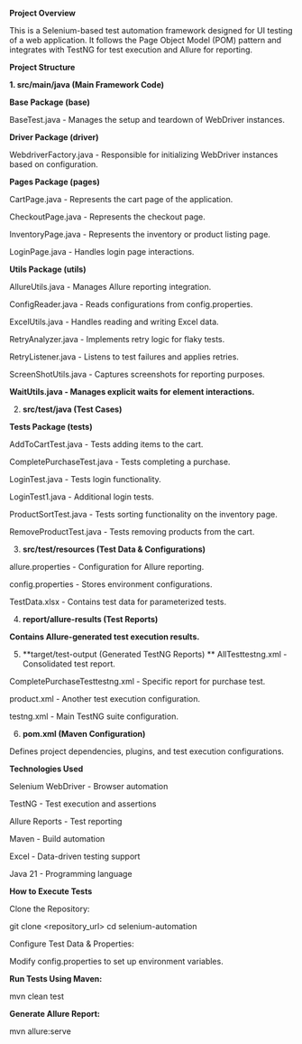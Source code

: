 **Project Overview**

This is a Selenium-based test automation framework designed for UI testing of a web application. It follows the Page Object Model (POM) pattern and integrates with TestNG for test execution and Allure for reporting.

**Project Structure**

**1. src/main/java (Main Framework Code)**

**Base Package (base)**

BaseTest.java - Manages the setup and teardown of WebDriver instances.

**Driver Package (driver)**

WebdriverFactory.java - Responsible for initializing WebDriver instances based on configuration.

**Pages Package (pages)**

CartPage.java - Represents the cart page of the application.

CheckoutPage.java - Represents the checkout page.

InventoryPage.java - Represents the inventory or product listing page.

LoginPage.java - Handles login page interactions.

**Utils Package (utils)**

AllureUtils.java - Manages Allure reporting integration.

ConfigReader.java - Reads configurations from config.properties.

ExcelUtils.java - Handles reading and writing Excel data.

RetryAnalyzer.java - Implements retry logic for flaky tests.

RetryListener.java - Listens to test failures and applies retries.

ScreenShotUtils.java - Captures screenshots for reporting purposes.

**WaitUtils.java - Manages explicit waits for element interactions.**

2. **src/test/java (Test Cases)**

**Tests Package (tests)**

AddToCartTest.java - Tests adding items to the cart.

CompletePurchaseTest.java - Tests completing a purchase.

LoginTest.java - Tests login functionality.

LoginTest1.java - Additional login tests.

ProductSortTest.java - Tests sorting functionality on the inventory page.

RemoveProductTest.java - Tests removing products from the cart.

3. **src/test/resources (Test Data & Configurations)**

allure.properties - Configuration for Allure reporting.

config.properties - Stores environment configurations.

TestData.xlsx - Contains test data for parameterized tests.

4. **report/allure-results (Test Reports)**

**Contains Allure-generated test execution results.**

5. **target/test-output (Generated TestNG Reports)
**
AllTesttestng.xml - Consolidated test report.

CompletePurchaseTesttestng.xml - Specific report for purchase test.

product.xml - Another test execution configuration.

testng.xml - Main TestNG suite configuration.

6. **pom.xml (Maven Configuration)**

Defines project dependencies, plugins, and test execution configurations.

**Technologies Used**

Selenium WebDriver - Browser automation

TestNG - Test execution and assertions

Allure Reports - Test reporting

Maven - Build automation

Excel - Data-driven testing support

Java 21 - Programming language

**How to Execute Tests**

Clone the Repository:

git clone <repository_url>
cd selenium-automation

Configure Test Data & Properties:

Modify config.properties to set up environment variables.

**Run Tests Using Maven:**

mvn clean test

**Generate Allure Report:**

mvn allure:serve

